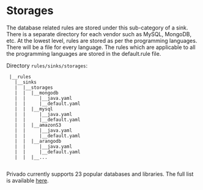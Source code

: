 # Storages

The database related rules are stored under this sub-category of a sink. There is a separate directory for each vendor such as MySQL, MongoDB, etc. At the lowest level, rules are stored as per the programming languages. There will be a file for every language. The rules which are applicable to all the programming languages are stored in the default.rule file.

Directory `rules/sinks/storages`:

```
 |__rules
   |__sinks
   |  |__storages
   |  |  |__mongodb
   |  |     |__java.yaml
   |  |     |__default.yaml
   |  |  |__mysql
   |  |     |__java.yaml
   |  |     |__default.yaml
   |  |  |__amazonS3
   |  |     |__java.yaml
   |  |     |__default.yaml
   |  |  |__arangodb
   |  |     |__java.yaml
   |  |     |__default.yaml
   |  |  |__...
   
```

Privado currently supports 23 popular databases and libraries. The full list is available [here](https://github.com/Privado-Inc/privado/tree/main/rules/sinks/storages).

